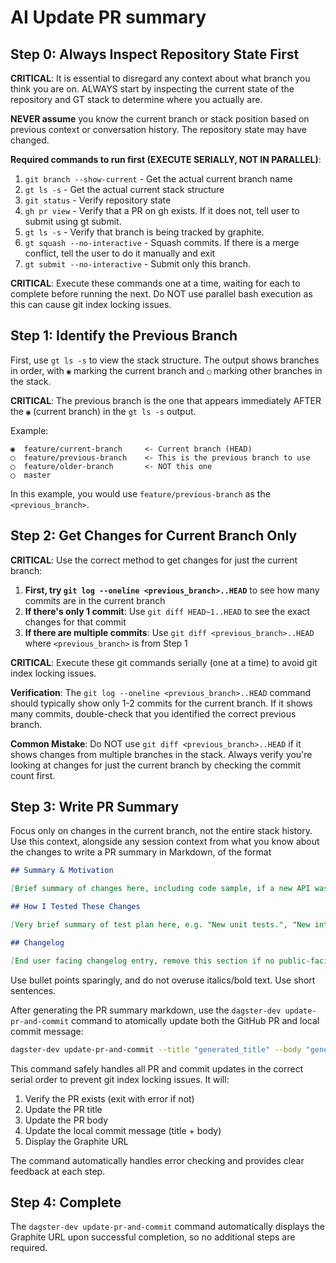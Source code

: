 # AI Update PR summary

## Step 0: Always Inspect Repository State First

**CRITICAL**: It is essential to disregard any context about what branch you think you are on. ALWAYS start by inspecting the current state of the repository and GT stack to determine where you actually are.

**NEVER assume** you know the current branch or stack position based on previous context or conversation history. The repository state may have changed.

**Required commands to run first (EXECUTE SERIALLY, NOT IN PARALLEL)**:

1. `git branch --show-current` - Get the actual current branch name
2. `gt ls -s` - Get the actual current stack structure
3. `git status` - Verify repository state
4. `gh pr view` - Verify that a PR on gh exists. If it does not, tell user to submit using gt submit.
5. `gt ls -s` - Verify that branch is being tracked by graphite.
6. `gt squash --no-interactive` - Squash commits. If there is a merge conflict, tell the user to do it manually and exit
7. `gt submit --no-interactive` - Submit only this branch.

**CRITICAL**: Execute these commands one at a time, waiting for each to complete before running the next. Do NOT use parallel bash execution as this can cause git index locking issues.

## Step 1: Identify the Previous Branch

First, use `gt ls -s` to view the stack structure. The output shows branches in order, with `◉` marking the current branch and `◯` marking other branches in the stack.

**CRITICAL**: The previous branch is the one that appears immediately AFTER the `◉` (current branch) in the `gt ls -s` output.

Example:

```
◉  feature/current-branch     <- Current branch (HEAD)
◯  feature/previous-branch    <- This is the previous branch to use
◯  feature/older-branch       <- NOT this one
◯  master
```

In this example, you would use `feature/previous-branch` as the `<previous_branch>`.

## Step 2: Get Changes for Current Branch Only

**CRITICAL**: Use the correct method to get changes for just the current branch:

1. **First, try `git log --oneline <previous_branch>..HEAD`** to see how many commits are in the current branch
2. **If there's only 1 commit**: Use `git diff HEAD~1..HEAD` to see the exact changes for that commit
3. **If there are multiple commits**: Use `git diff <previous_branch>..HEAD` where `<previous_branch>` is from Step 1

**CRITICAL**: Execute these git commands serially (one at a time) to avoid git index locking issues.

**Verification**: The `git log --oneline <previous_branch>..HEAD` command should typically show only 1-2 commits for the current branch. If it shows many commits, double-check that you identified the correct previous branch.

**Common Mistake**: Do NOT use `git diff <previous_branch>..HEAD` if it shows changes from multiple branches in the stack. Always verify you're looking at changes for just the current branch by checking the commit count first.

## Step 3: Write PR Summary

Focus only on changes in the current branch, not the entire stack history. Use this context, alongside any session context from what you know about the changes to write a PR summary in Markdown, of the format

```md
## Summary & Motivation

[Brief summary of changes here, including code sample, if a new API was added, etc.]

## How I Tested These Changes

[Very brief summary of test plan here, e.g. "New unit tests.", "New integration tests.", "Existing test suite." This can be a single sentence.]

## Changelog

[End user facing changelog entry, remove this section if no public-facing API was changed and no bug was fixed. Public-facing APIs are identified by the @public decorator. Internal tools like CLIs meant for developer use should not have changelog entries. If there are no user-facing changes, remove this section.]
```

Use bullet points sparingly, and do not overuse italics/bold text. Use short sentences.

After generating the PR summary markdown, use the `dagster-dev update-pr-and-commit` command to atomically update both the GitHub PR and local commit message:

```bash
dagster-dev update-pr-and-commit --title "generated_title" --body "generated_summary"
```

This command safely handles all PR and commit updates in the correct serial order to prevent git index locking issues. It will:

1. Verify the PR exists (exit with error if not)
2. Update the PR title
3. Update the PR body
4. Update the local commit message (title + body)
5. Display the Graphite URL

The command automatically handles error checking and provides clear feedback at each step.

## Step 4: Complete

The `dagster-dev update-pr-and-commit` command automatically displays the Graphite URL upon successful completion, so no additional steps are required.
